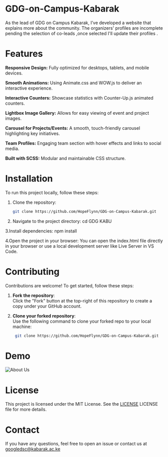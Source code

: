 # GDG-on-Campus-Kabarak
As the lead of GDG on Campus Kabarak, I’ve developed a website that explains more about the community. The organizers' profiles are incomplete pending the selection of co-leads ,once selected I'll update their profiles .
# Features
**Responsive Design:** Fully optimized for desktops, tablets, and mobile devices.

**Smooth Animations:** Using Animate.css and WOW.js to deliver an interactive experience.

**Interactive Counters:** Showcase statistics with Counter-Up.js animated counters.

**Lightbox Image Gallery:** Allows for easy viewing of event and project images.

**Carousel for Projects/Events:** A smooth, touch-friendly carousel highlighting key initiatives.

**Team Profiles:** Engaging team section with hover effects and links to social media.

**Built with SCSS:** Modular and maintainable CSS structure.

# Installation

To run this project locally, follow these steps:

1. Clone the repository:
   ```bash
   git clone https://github.com/HopeFlynn/GDG-on-Campus-Kabarak.git

2. Navigate to the project directory:
cd GDG KABU

3.Install dependencies:
npm install

4.Open the project in your browser: 
You can open the index.html file directly in your browser or use a local development server like Live Server in VS Code.

# Contributing

Contributions are welcome! To get started, follow these steps:

1. **Fork the repository**:  
   Click the "Fork" button at the top-right of this repository to create a copy under your GitHub account.

2. **Clone your forked repository**:  
   Use the following command to clone your forked repo to your local machine:
   ```bash
    git clone https://github.com/HopeFlynn/GDG-on-Campus-Kabarak.git

# Demo 

![About Us](https://github.com/HopeFlynn/GDG-on-Campus-Kabarak/blob/main/About%20us.png)

 # License
This project is licensed under the MIT License. See the [LICENSE](https://github.com/HopeFlynn/GDG-on-Campus-Kabarak/blob/main/LICENSE)
LICENSE file for more details.

# Contact
If you have any questions, feel free to open an issue or contact us at googledsc@kabarak.ac.ke

